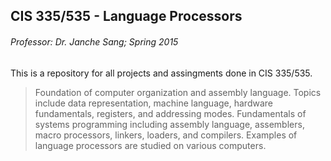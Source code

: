 CIS 335/535 - Language Processors
--------------------------------
###### Professor: Dr. Janche Sang; Spring 2015

This is a repository for all projects and assingments done in CIS 335/535.

> Foundation of computer organization and assembly language. Topics include data representation, machine language, hardware fundamentals, registers, and addressing modes. Fundamentals of systems programming including assembly language, assemblers, macro processors, linkers, loaders, and compilers. Examples of language processors are studied on various computers.
